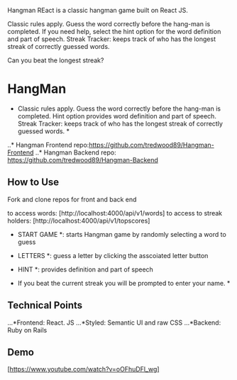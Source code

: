 Hangman REact is a classic hangman game built on React JS.

Classic rules apply. Guess the word correctly before the hang-man is completed.
If you need help, select the hint option for the word definition and part of speech.
Streak Tracker: keeps track of who has the longest streak of correctly guessed words.


Can you beat the longest streak?


# HangMan #

* Classic rules apply. Guess the word correctly before the hang-man is completed.
Hint option provides word definition and part of speech.
Streak Tracker: keeps track of who has the longest streak of correctly guessed words. *

..* Hangman Frontend repo:https://github.com/tredwood89/Hangman-Frontend 
..* Hangman Backend repo: https://github.com/tredwood89/Hangman-Backend


## How to Use ##


Fork and clone repos for front and back end

to access words: [http://localhost:4000/api/v1/words]
to access to streak holders: [http://localhost:4000/api/v1/topscores]

* START GAME *: starts Hangman game by randomly selecting a word to guess
* LETTERS *: guess a letter by clicking the asscoiated letter button
* HINT *: provides definition and part of speech

* If you beat the current streak you will be prompted to enter your name. *

## Technical Points ##


...*Frontend: React. JS
...*Styled: Semantic UI and raw CSS
...*Backend: Ruby on Rails

## Demo ##

[https://www.youtube.com/watch?v=oOFhuDFl_wg]




